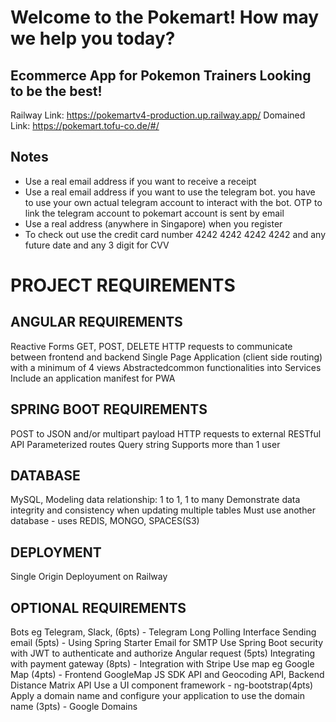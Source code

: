 # Welcome to the Pokemart! How may we help you today?

## Ecommerce App for Pokemon Trainers Looking to be the best!
Railway Link: https://pokemartv4-production.up.railway.app/
Domained Link: https://pokemart.tofu-co.de/#/

## Notes
- Use a real email address if you want to receive a receipt
- Use a real email address if you want to use the telegram bot. you have to use your own actual telegram account  to interact with the bot. OTP to link the telegram account to pokemart account is sent by email
- Use a real address (anywhere in Singapore) when you register 
- To check out use the credit card number 4242 4242 4242 4242 and any future date and any 3 digit for CVV

# PROJECT REQUIREMENTS

## ANGULAR REQUIREMENTS
Reactive Forms 
GET, POST, DELETE HTTP requests to communicate between frontend and backend
Single Page Application (client side routing) with a minimum of 4 views
Abstractedcommon functionalities into Services
Include an application manifest	for PWA

## SPRING BOOT REQUIREMENTS
POST to JSON and/or multipart payload
HTTP requests to external RESTful API
Parameterized routes
Query string
Supports more than 1 user

## DATABASE	
MySQL, Modeling data relationship: 1 to 1, 1 to many
Demonstrate data integrity and consistency when updating multiple tables
Must use another database - uses REDIS, MONGO, SPACES(S3)
 
## DEPLOYMENT
Single Origin Deployument on Railway

## OPTIONAL REQUIREMENTS
Bots eg Telegram, Slack,  (6pts) - Telegram Long Polling Interface
Sending email (5pts) - Using Spring Starter Email for SMTP 
Use Spring Boot security with JWT to authenticate and authorize Angular request (5pts)
Integrating with payment gateway (8pts) - Integration with Stripe
Use map eg Google Map (4pts) - Frontend GoogleMap JS SDK API and Geocoding API, Backend Distance Matrix API
Use a UI component framework - ng-bootstrap(4pts)
Apply a domain name and configure your application to use the domain name (3pts) - Google Domains

